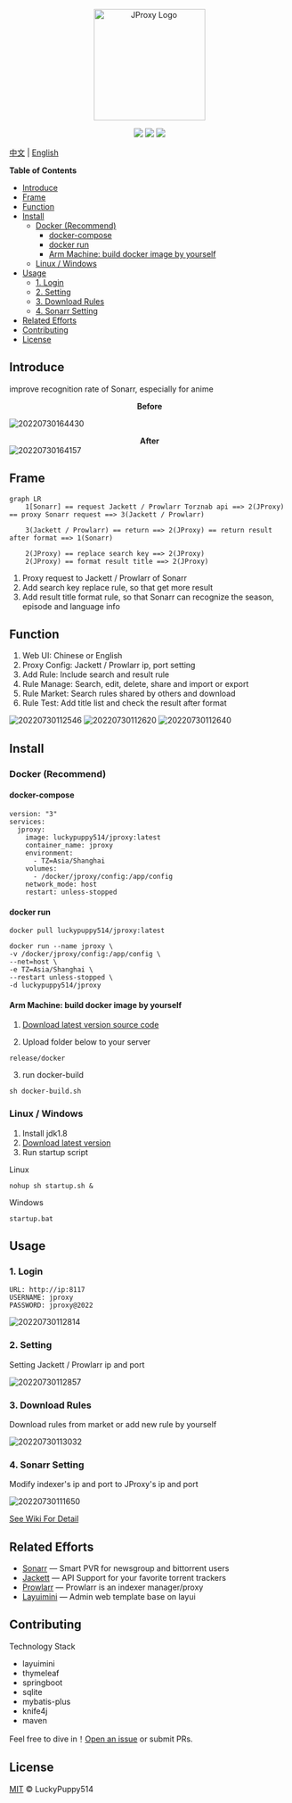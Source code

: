 <p align="center">
  <a href="https://github.com/LuckyPuppy514/jproxy">
    <img alt="JProxy Logo" width="200" src="https://raw.githubusercontent.com/LuckyPuppy514/pic-bed/main/common/logo.png">
  </a>
</p>
<p align="center">
  <a href="https://github.com/LuckyPuppy514/jproxy"><img allt="stars" src="https://badgen.net/github/stars/LuckyPuppy514/jproxy"/></a>
  <a href="https://github.com/LuckyPuppy514/jproxy"><img allt="forks" src="https://badgen.net/github/forks/LuckyPuppy514/jproxy"/></a>
  <a href="./LICENSE"><img allt="MIT License" src="https://badgen.net/github/license/LuckyPuppy514/jproxy"/></a>
</p>

[中文](https://github.com/LuckyPuppy514/jproxy/blob/main/README.zh_CN.md) | [English](https://github.com/LuckyPuppy514/jproxy/blob/main/README.md)

**Table of Contents**

- [Introduce](#introduce)
- [Frame](#frame)
- [Function](#function)
- [Install](#install)
  - [Docker (Recommend)](#docker-recommend)
    - [docker-compose](#docker-compose)
    - [docker run](#docker-run)
    - [Arm Machine: build docker image by yourself](#arm-machine-build-docker-image-by-yourself)
  - [Linux / Windows](#linux--windows)
- [Usage](#usage)
  - [1. Login](#1-login)
  - [2. Setting](#2-setting)
  - [3. Download Rules](#3-download-rules)
  - [4. Sonarr Setting](#4-sonarr-setting)
- [Related Efforts](#related-efforts)
- [Contributing](#contributing)
- [License](#license)

## Introduce

improve recognition rate of Sonarr, especially for anime

**<center>Before</center>**

![20220730164430](https://raw.githubusercontent.com/LuckyPuppy514/pic-bed/main/common/20220730164430.png)

**<center>After</center>**
![20220730164157](https://raw.githubusercontent.com/LuckyPuppy514/pic-bed/main/common/20220730164157.png)

## Frame

```mermaid
graph LR
    1[Sonarr] == request Jackett / Prowlarr Torznab api ==> 2(JProxy) == proxy Sonarr request ==> 3(Jackett / Prowlarr) 

    3(Jackett / Prowlarr) == return ==> 2(JProxy) == return result after format ==> 1(Sonarr)
    
    2(JProxy) == replace search key ==> 2(JProxy)
    2(JProxy) == format result title ==> 2(JProxy)
```

1. Proxy request to Jackett / Prowlarr of Sonarr
2. Add search key replace rule, so that get more result
3. Add result title format rule, so that Sonarr can recognize the season, episode and language info

## Function
1. Web UI: Chinese or English
2. Proxy Config: Jackett / Prowlarr ip, port setting
3. Add Rule: Include search and result rule
4. Rule Manage: Search, edit, delete, share and import or export
5. Rule Market: Search rules shared by others and download
6. Rule Test: Add title list and check the result after format

![20220730112546](https://raw.githubusercontent.com/LuckyPuppy514/pic-bed/main/common/20220730112546.png)
![20220730112620](https://raw.githubusercontent.com/LuckyPuppy514/pic-bed/main/common/20220730112620.png)
![20220730112640](https://raw.githubusercontent.com/LuckyPuppy514/pic-bed/main/common/20220730112640.png)

## Install

### Docker (Recommend)

#### docker-compose

```
version: "3"
services:
  jproxy:
    image: luckypuppy514/jproxy:latest
    container_name: jproxy
    environment:
      - TZ=Asia/Shanghai
    volumes:
      - /docker/jproxy/config:/app/config
    network_mode: host
    restart: unless-stopped
```

#### docker run

```
docker pull luckypuppy514/jproxy:latest
```
```
docker run --name jproxy \
-v /docker/jproxy/config:/app/config \
--net=host \
-e TZ=Asia/Shanghai \
--restart unless-stopped \
-d luckypuppy514/jproxy
```

#### Arm Machine: build docker image by yourself
1. [Download latest version source code](https://github.com/LuckyPuppy514/jproxy/releases)  
>
2. Upload folder below to your server  
```
release/docker
``` 

3. run docker-build  
```
sh docker-build.sh
```

### Linux / Windows

1. Install jdk1.8
2. [Download latest version](https://github.com/LuckyPuppy514/jproxy/releases)
3. Run startup script

Linux
```
nohup sh startup.sh &
```
Windows
```
startup.bat
```

## Usage
### 1. Login
```
URL: http://ip:8117
USERNAME: jproxy
PASSWORD: jproxy@2022
```
![20220730112814](https://raw.githubusercontent.com/LuckyPuppy514/pic-bed/main/common/20220730112814.png)

### 2. Setting
Setting Jackett / Prowlarr ip and port

![20220730112857](https://raw.githubusercontent.com/LuckyPuppy514/pic-bed/main/common/20220730112857.png)

### 3. Download Rules
Download rules from market or add new rule by yourself

![20220730113032](https://raw.githubusercontent.com/LuckyPuppy514/pic-bed/main/common/20220730113032.png)

### 4. Sonarr Setting
Modify indexer's ip and port to JProxy's ip and port

![20220730111650](https://raw.githubusercontent.com/LuckyPuppy514/pic-bed/main/common/20220730111650.png)

[See Wiki For Detail](https://github.com/LuckyPuppy514/jproxy/wiki)

## Related Efforts

- [Sonarr](https://github.com/Sonarr/Sonarr) — Smart PVR for newsgroup and bittorrent users
- [Jackett](https://github.com/Jackett/Jackett) — API Support for your favorite torrent trackers
- [Prowlarr](https://github.com/Prowlarr/Prowlarr) — Prowlarr is an indexer manager/proxy
- [Layuimini](https://github.com/zhongshaofa/layuimini) — Admin web template base on layui

## Contributing

Technology Stack
+ layuimini
+ thymeleaf
+ springboot
+ sqlite
+ mybatis-plus
+ knife4j
+ maven

Feel free to dive in！[Open an issue](https://github.com/LuckyPuppy514/Play-With-MPV/issues/new) or submit PRs.

## License

[MIT](https://github.com/LuckyPuppy514/jproxy/blob/main/LICENSE) © LuckyPuppy514
